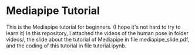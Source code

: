 # Mediapipe Tutorial

This is the Mediapipe tutorial for beginners. (I hope it's not hard to try to learn it) In this repository, I attached the videos of the human pose in folder videos/, the slide about the tutorial of Mediapipe in file mediapipe_slide.pdf, and the coding of this tutorial in file tutorial.ipynb.

